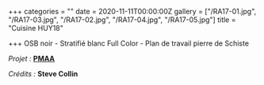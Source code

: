 +++
categories = ""
date = 2020-11-11T00:00:00Z
gallery = ["/RA17-01.jpg", "/RA17-03.jpg", "/RA17-02.jpg", "/RA17-04.jpg", "/RA17-05.jpg"]
title = "Cuisine HUY18"

+++
OSB noir - Stratifié blanc Full Color - Plan de travail pierre de Schiste

_Projet :_ [**PMAA**](http://www.pierremonseuarchitecte.be/)

_Crédits :_ **Steve Collin**